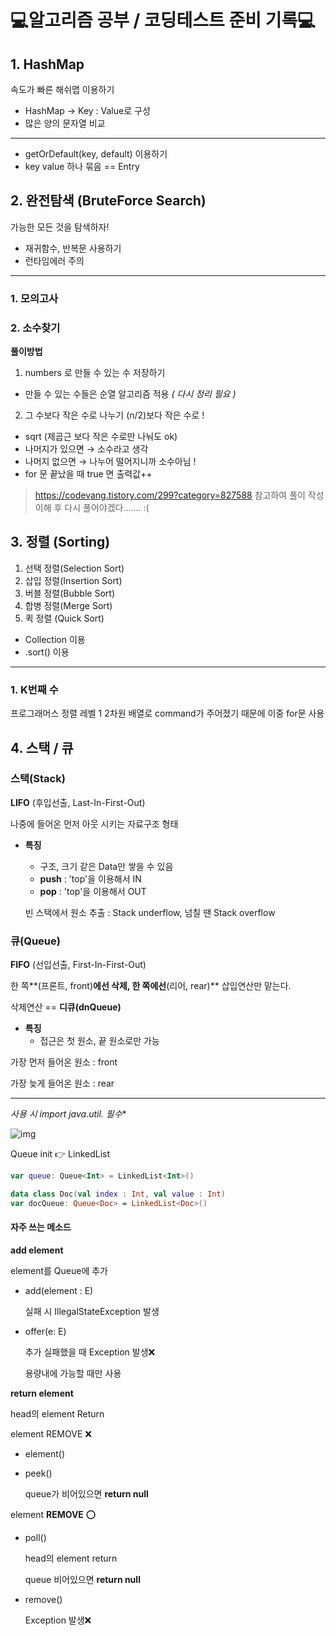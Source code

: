 # 💻알고리즘 공부 / 코딩테스트 준비 기록💻
## 1. HashMap
속도가 빠른 해쉬맵 이용하기
- HashMap -> Key : Value로 구성
- 많은 양의 문자열 비교
---
- getOrDefault(key, default) 이용하기
- key value 하나 묶음 == Entry

## 2. 완전탐색 (BruteForce Search)
가능한 모든 것을 탐색하자!
- 재귀함수, 반복문 사용하기
- 런타임에러 주의
---
### 1. 모의고사
### 2. 소수찾기
  **풀이방법**
1. numbers 로 만들 수 있는 수 저장하기
 - 만들 수 있는 수들은 순열 알고리즘 적용 *( 다시 정리 필요 )*
2. 그 수보다 작은 수로 나누기 (n/2)보다 작은 수로 !
 - sqrt (제곱근 보다 작은 수로만 나눠도 ok)
 - 나머지가 있으면 → 소수라고 생각
 - 나머지 없으면 → 나누어 떨어지니까 소수아님 !
 - for 문 끝났을 때 true 면 출력값++
> https://codevang.tistory.com/299?category=827588 참고하여 풀이 작성
> 이해 후 다시 풀어야겠다....... :(

## 3. 정렬 (Sorting)
1. 선택 정렬(Selection Sort)
2. 삽입 정렬(Insertion Sort)
3. 버블 정렬(Bubble Sort)
4. 합병 정렬(Merge Sort)
5. 퀵 정렬 (Quick Sort)
- Collection 이용
- .sort() 이용
---
### 1. K번째 수
프로그래머스 정렬 레벨 1
2차원 배열로 command가 주어졌기 때문에 이중 for문 사용



## 4. 스택 / 큐

### 스택(Stack)

**LIFO** (후입선출, Last-In-First-Out)

나중에 들어온 먼저 아웃 시키는 자료구조 형태

- **특징**

  - 구조, 크기 같은 Data만 쌓을 수 있음
  - **push** : 'top'을 이용해서 IN
  - **pop** : 'top'을 이용해서 OUT

  빈 스택에서 원소 추출 : Stack underflow,  넘칠 땐 Stack overflow  



### 큐(Queue)

**FIFO** (선입선출, First-In-First-Out)

한 쪽**(프론트, front)**에선 삭제, 한 쪽에선**(리어, rear)** 삽입연산만 맡는다.

삭제연산 == **디큐(dnQueue)**

- **특징**
  -  접근은 첫 원소, 끝 원소로만 가능

가장 먼저 들어온 원소 : front

가장 늦게 들어온 원소 : rear

---

**사용 시 import java.util.* 필수**

![img](https://blog.kakaocdn.net/dn/ccrIyV/btqAqhAl9yp/G8oVmTH2EM0xVKU3gfm3eK/img.png)

Queue init 👉 LinkedList

```kotlin
var queue: Queue<Int> = LinkedList<Int>()

data class Doc(val index : Int, val value : Int)
var docQueue: Queue<Doc> = LinkedList<Doc>()
```



#### 자주 쓰는 메소드

**add element**

element를 Queue에 추가

- add(element : E)

  실패 시 IllegalStateException 발생

- offer(e: E)

  추가 실패했을 때 Exception 발생❌

  용량내에 가능할 때만 사용

**return element**

head의 element Return

element REMOVE ❌

- element()

- peek()

  queue가 비어있으면 **return null**

element **REMOVE** ⭕ 

- poll()

  head의 element return

  queue 비어있으면 **return null**

- remove()

  Exception 발생❌
